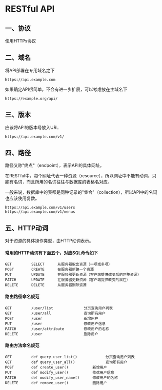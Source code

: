 # RESTful API

## 一、协议
使用HTTPs协议

## 二、域名
将API部署在专用域名之下
```
https://api.example.com
```

如果确定API很简单，不会有进一步扩展，可以考虑放在主域名下
```
https://example.org/api/
```

## 三、版本
应该将API的版本号放入URL
```
https://api.example.com/v1/
```

## 四、路径
路径又称"终点"（endpoint），表示API的具体网址。

在RESTful中，每个网址代表一种资源（resource），所以网址中不能有动词，只能有名词，而且所用的名词往往与数据库的表格名对应。

一般来说，数据库中的表都是同种记录的"集合"（collection），所以API中的名词也应该使用复数。
```
https://api.example.com/v1/users
https://api.example.com/v1/menus
```

## 五、HTTP动词
对于资源的具体操作类型，由HTTP动词表示。

#### 常用的HTTP动词有下面五个，对应SQL命令如下
```
GET         SELECT      从服务器取出资源（一项或多项）
POST        CREATE      在服务器新建一个资源
PUT         UPDATE      在服务器更新资源（客户端提供改变后的完整资源）
PATCH       UPDATE      在服务器更新资源（客户端提供改变的属性）
DELETE      DELETE      从服务器删除资源
```

#### 路由路径命名规范
```
GET         /user/list              分页查询用户列表
GET         /user/all               查询所有用户
POST        /user                   新增用户
PUT         /user                   修改用户信息
PATCH       /user/attribute         修改用户的名称
DELETE      /user                   删除用户
```

#### 路由方法命名规范
```
GET         def query_user_list()             分页查询用户列表
GET         def query_user_all()              查询所有用户
POST        def create_user()           新增用户
PUT         def modify_user()           修改用户信息
PATCH       def modify_user_name()      修改用户的名称
DELETE      def remove_user()           删除用户
```
